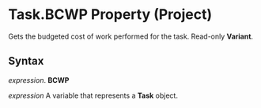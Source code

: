
# Task.BCWP Property (Project)

Gets the budgeted cost of work performed for the task. Read-only  **Variant**.


## Syntax

 _expression_. **BCWP**

 _expression_ A variable that represents a **Task** object.

